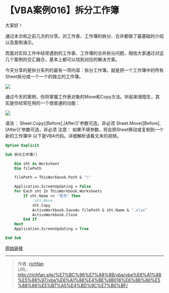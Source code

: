 # 【VBA案例016】拆分工作簿

大家好！

通过本次和之前几次的分享。对工作表、工作簿的拆分、合并都做了最基础的介绍以及案例演示。

而面对实际工作中经常遇到的工作表、工作簿的合并拆分问题，相信大家通过对这几个案例的交汇融合，基本上都可以找到对应的解决方案。

今天分享的是拆分系列的最有一项内容：拆分工作簿。就是把一个工作簿中的所有Sheet拆分成一个一个的独立的工作簿。

![](https://img.richfan.site/program/vba/vba案列/【VBA案例016】拆分工作簿_1.gif)

通过今天的案例，你将掌握工作表对象的Move和Copy方法。听起来很陌生，其实是你经常在用的一个很普通的功能：

![](https://img.richfan.site/program/vba/vba案列/【VBA案例016】拆分工作簿_2.png)

语法：
   Sheet.Copy([Before],[After])'参数可选，非必须
   Sheet.Move([Before],[After])'参数可选，非必须
注意：
   如果不填参数，将会把Sheet移动或复制到一个新的工作簿中
以下是VBA代码。详细解析请看文末的视频。

```vb
Option Explicit

Sub 拆分工作簿()

    Dim sht As Worksheet
    Dim filePath

    filePath = ThisWorkbook.Path & "\"

    Application.ScreenUpdating = False
    For Each sht In ThisWorkbook.Worksheets
        If sht.Name <> "首页" Then
            'sht.Move
            sht.Copy
            ActiveWorkbook.SaveAs filePath & sht.Name & ".xlsx"
            ActiveWorkbook.Close
        End If
    Next
    Application.ScreenUpdating = True

End Sub
```

[原始链接](https://mp.weixin.qq.com/s?__biz=MzIyOTc3NzQ2NA==&mid=2247485257&idx=1&sn=1ab601287ccfb83c25899c5cbc734433&chksm=e8bcce1edfcb4708aefdfa5f75ae9cf5f1a6a37466cf0dbeb75dc10bf286c2ba57a3e10ddf38&scene=178&cur_album_id=3115603487041503237#rd)

---

> 作者: [richfan](https://richfan.site/)  
> URL: http://richfan.site/%E7%BC%96%E7%A8%8B/vba/vba%E6%A1%88%E5%88%97/vba%E6%A1%88%E4%BE%8B016%E6%8B%86%E5%88%86%E5%B7%A5%E4%BD%9C%E7%B0%BF/  

